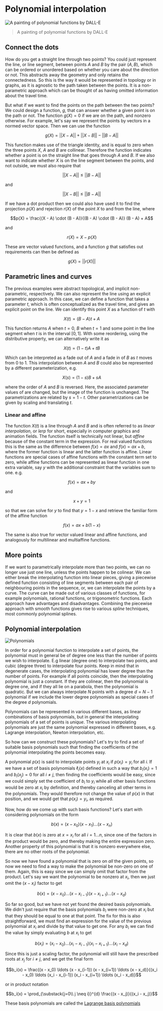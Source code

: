 # Polynomial interpolation

![A painting of polynomial functions by DALL-E](/assets/images/DALL-E_2022-10-01_16.37.56.png)
> A painting of polynomial functions by DALL-E

## Connect the dots

How do you get a straight line through two points? You could just represent the line, or line segment, between points $A$ and $B$ by the pair
$(A, B)$, which can be ordered or unordered based on whether you care about the direction or not. This abstracts away the geometry
and only retains the connectedness. So this is the way it would be represented in topology or in graphs, as it is agnostic to the path taken between the points.
It is a non-parametric approach which can be thought of as having omitted information about the travel time.

But what if we want to find the points on the path between the two points? We could design a function, $g$, that can answer whether a given point is on the path or not.
The function $g(X) = 0$ if we are on the path, and nonzero otherwise. For example, let's say we represent the points by vectors in a normed vector space.
Then we can use the function

$$g(X) = ||X - A|| + ||X - B|| - ||B - A||$$

This function makes use of the triangle identity, and is equal to zero when the three points $X$, $A$ and $B$ are collinear.
Therefore the function indicates whether a point is on the straight line that goes through $A$ and $B$.
If we also want to indicate whether $X$ is on the line segment between the points, and not outside, we must also require that

$$||X - A|| \le  ||B - A||$$

and

$$||X - B|| \le  ||B - A||$$

If we have a dot product then we could also have used it to find the projection $p(X)$ and rejection $r(X)$ of the point $X$ to and from the line, where

$$p(X)  =  \frac{(X - A) \cdot (B - A)}{(B - A) \cdot (B - A)} (B - A) + A$$

and 

$$r(X) = X - p(X)$$

These are vector valued functions, and a function $g$ that satisfies out requirements can then be defined as

$$g(X) = ||r(X)||$$

## Parametric lines and curves

The previous examples were abstract topological, and implicit non-parametric, respectively.
We can also represent the line using an explicit parametric approach. 
In this case, we can define a function that takes a parameter $t$, which is often conceptualized as the travel time, 
and gives an explicit point on the line. We can identify this point $X$ as a function of $t$ with

$$X(t) = (B - A) t + A$$

This function returns $A$ when $t = 0$, $B$ when $t = 1$ and some point in the line segment when $t$ is in the interval $[0, 1]$.
With some reordering, using the distributive property, we can alternatively write it as

$$X(t) = (1 - t)A + tB$$

Which can be interpreted as a fade out of $A$ and a fade in of $B$ as $t$ moves from $0$ to $1$.
This interpolation between $A$ and $B$ could also be represented by a different parameterization, e.g. 

$$X(s) = (1 - s)B + sA$$

where the order of $A$ and $B$ is reversed. Here, the associated parameter values of are changed, but the image of the function is unchanged.
The parametrizations are related by $s = 1 - t$. Other parametrizations can be given by scaling and translating $t$.

### Linear and affine

The function $X(t)$ is a line through $A$ and $B$ and is often referred to as *linear interpolation*, 
or *lerp* for short, especially in computer graphics and animation fields. The function itself is technically not linear, 
but *affine* because of the constant term in the expression. 
For real valued functions this is the same as the difference between $f(x) = ax$ and $f(x) = ax + b$, 
where the former function is linear and the latter function is affine. 
Linear functions are special cases of affine functions with the constant term set to zero, while affine functions can be represented as
linear function in one extra variable, say $y$ with the additional constraint that the variables sum to one. e.g.

$$f(x) = ax + by$$

and 

$$ x + y = 1$$

so that we can solve for $y$ to find that $y = 1 - x$ and retrieve the familiar form of the affine function

$$f(x) = ax + b(1-x) $$

The same is also true for vector valued linear and affine functions, and analogously for multilinear and multiaffine functions.

## More points

If we want to parametrically interpolate more than two points, we can no longer use just one line, unless the points happen to be colinear.
We can either break the interpolating function into linear pieces, giving a piecewise defined function consisting of line segments between each pair of neighbouring
points in the sequence, or, we can interpolate the points by a curve. The curve can be made out of various classes of functions, for example polynomials, 
rational functions, or trigonometric functions. 
Each approach have advantages and disadvantages. Combining the piecewise approach with smooth functions gives rise to various *spline* techniques,
most commonly polynomial splines.

## Polynomial interpolation

![Polynomials](/assets/images/DALL-E_2022-10-01_16.33.13_-_a_slick_grungy_plot_of_a_mathematical_polynomial_graph.png)

In order for a polynomial function to interpolate a set of points, the polynomial must in general be of degree one less than the number of points we wish to
interpolate. E.g linear (degree one) to interpolate two points, and cubic (degree three) to interpolate four points.
Keep in mind that in degenerate cases, the interpolating polynomial has lower degree than the number of points.
For example if all points coincide, then the interpolating polynomial is just a constant. If they are colinear, then the polynomial is degree one,
and if they all lie on a parabola, then the polynomial is quadratic. But we can always interpolate $N$ points with a degree $d = N-1$ polynomial if we include
the lower degree polynomials as special cases of the degree $d$ polynomials.

Polynomials can be represented in various different bases, as linear combinations of basis polynomials,
but in general the interpolating polynomials of a set of points is *unique*.
The various interpolating polynomials are just the same polynomial expressed in different bases, e.g. Lagrange interpolation, Newton interpolation, etc.

So how can we construct these polynomials? Let's try to find a set of suitable basis polynomials such
that finding the coefficients of the polynomial interpolating the points becomes easy.

A polynomial $p(x)$ is said to interpolate points $y_i$ at $x_i$ if $p(x_i) = y_i$ for all $i$.
If we have a set of basis polynomials $\ell_i(x)$ defined in such a way that $b_i(x_i) = 1$ and $b_i(x_j) = 0$ for all $i \neq j$,
then finding the coefficients would be easy, since we could simply set the coefficient of $b_i$ to $y_i$ while all other basis functions would be zero at $x_i$ by 
definition, and thereby canceling all other terms in the polynomials. They would therefore not change the value of $p(x)$ in that position, and we would get
that $p(x_i) = y_i$, as required.

Now, how do we come up with such basis functions? Let's start with considering polynomials on the form

$$b(x) = (x - x_0)(x - x_1) \ldots (x - x_n)$$

It is clear that $b(x)$ is zero at $x = x_i$ for all $i = 1 \ldots n$, since one of the factors in the product would be zero, 
and thereby making the entire expression zero. Another property of this polynomial is that it is nonzero everywhere else, there are no other roots of the polynomial.

So now we have found a polynomial that is zero on *all* the given points, so now we need to find a way to make the polynomial be non-zero on one of them.
Again, this is easy since we can simply omit that factor from the product.
Let's say we want the polynomial to be nonzero at $x_i$, then we just omit the $(x - x_i)$ factor to get

$$b(x) = (x - x_0) \ldots (x - x_{i-1}) (x - x_{i+1}) \ldots (x - x_d)$$

So far so good, but we have not yet found the desired basis polynomials. We didn't just require that the basis polynomials $b_i$ were non-zero at $x_i$ but that they
should be equal to one at that point. The fix for this is also straightforward, we must find an expression for the value of the previous polynomial at $x_i$ and 
divide by that value to get one. For any $b_i$ we can find the value by simply evaluating $b$ at $x_i$ to get

$$b(x_i) = (x_i - x_0) \ldots (x_i - x_{i-1}) (x_i - x_{i+1}) \ldots (x_i - x_d)$$

Since this is just a scaling factor, the polynomial will still have the prescribed roots at $x_j$ for $i \neq j$, and we get the final form

$$b_i(x) = \frac{(x - x_0) \ldots (x - x_{i-1}) (x - x_{i+1}) \ldots (x - x_d)}{(x_i - x_0) \ldots (x_i - x_{i-1}) (x_i - x_{i+1}) \ldots (x_i - x_d)}$$

or in product notation

$$b_i(x) = \prod_{\substack{j=0\\ j \neq i}}^{d} \frac{(x - x_j)}{(x_i - x_j)}$$

These basis polynomials are called the [Lagrange basis polynomials](https://en.wikipedia.org/wiki/Lagrange_polynomial)


